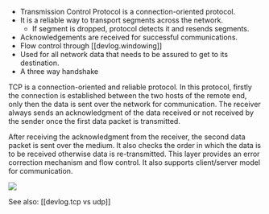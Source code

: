 
- Transmission Control Protocol is a connection-oriented protocol.
- It is a reliable way to transport segments across the network.
  - If segment is dropped, protocol detects it and resends segments.
- Acknowledgements are received for successful communications.
- Flow control through [[devlog.windowing]]
- Used for all network data that needs to be assured to get to its destination.
- A three way handshake

TCP is a connection-oriented and reliable protocol. In this protocol, firstly the connection is established between the two hosts of the remote end, only then the data is sent over the network for communication. The receiver always sends an acknowledgment of the data received or not received by the sender once the first data packet is transmitted.

After receiving the acknowledgment from the receiver, the second data packet is sent over the medium. It also checks the order in which the data is to be received otherwise data is re-transmitted. This layer provides an error correction mechanism and flow control. It also supports client/server model for communication.

![](https://res.cloudinary.com/zubayr/image/upload/v1656560069/wiki/rrevv3mbzgu9ffjnfkqk.png)

See also: [[devlog.tcp vs udp]]
